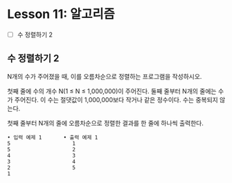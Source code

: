# Lesson 11: 알고리즘

- [ ] 수 정렬하기 2

## 수 정렬하기 2

N개의 수가 주어졌을 때, 이를 오름차순으로 정렬하는 프로그램을 작성하시오.  

첫째 줄에 수의 개수 N(1 ≤ N ≤ 1,000,000)이 주어진다. 둘째 줄부터 N개의 줄에는 수가 주어진다. 이 수는 절댓값이 1,000,000보다 작거나 같은 정수이다. 수는 중복되지 않는다.  

첫째 줄부터 N개의 줄에 오름차순으로 정렬한 결과를 한 줄에 하나씩 출력한다.  

```
• 입력 예제 1       • 출력 예제 1  
5                    1
5                    2
4                    3
3                    4
2                    5
1
```